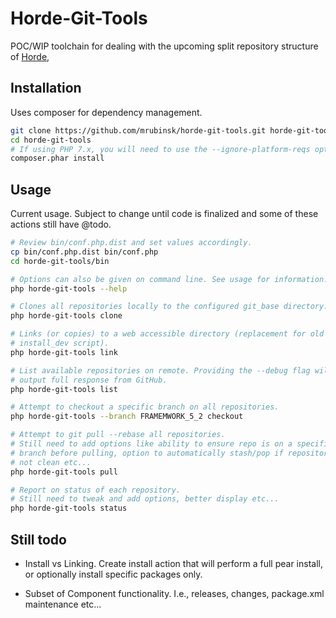 Horde-Git-Tools
========================================

POC/WIP toolchain for dealing with the upcoming split repository structure of
[Horde](https://github.com/horde/horde),

Installation
------------

Uses composer for dependency management.

```sh
git clone https://github.com/mrubinsk/horde-git-tools.git horde-git-tools
cd horde-git-tools
# If using PHP 7.x, you will need to use the --ignore-platform-reqs option
composer.phar install
```
Usage
-----

Current usage. Subject to change until code is finalized and some of these
actions still have @todo.

```sh
# Review bin/conf.php.dist and set values accordingly.
cp bin/conf.php.dist bin/conf.php
cd horde-git-tools/bin

# Options can also be given on command line. See usage for information.
php horde-git-tools --help

# Clones all repositories locally to the configured git_base directory.
php horde-git-tools clone

# Links (or copies) to a web accessible directory (replacement for old
# install_dev script).
php horde-git-tools link

# List available repositories on remote. Providing the --debug flag will
# output full response from GitHub.
php horde-git-tools list

# Attempt to checkout a specific branch on all repositories.
php horde-git-tools --branch FRAMEMWORK_5_2 checkout

# Attempt to git pull --rebase all repositories.
# Still need to add options like ability to ensure repo is on a specific
# branch before pulling, option to automatically stash/pop if repository is
# not clean etc...
php horde-git-tools pull

# Report on status of each repository.
# Still need to tweak and add options, better display etc...
php horde-git-tools status
```

Still todo
----------

- Install vs Linking. Create install action that will perform a full pear
  install, or optionally install specific packages only.

- Subset of Component functionality. I.e., releases, changes, package.xml
  maintenance etc...
